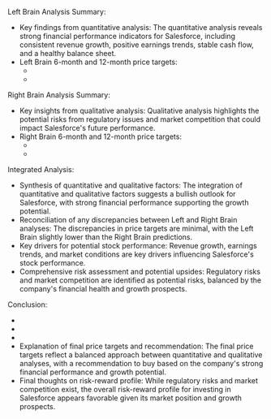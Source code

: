 Left Brain Analysis Summary:
- Key findings from quantitative analysis: The quantitative analysis reveals strong financial performance indicators for Salesforce, including consistent revenue growth, positive earnings trends, stable cash flow, and a healthy balance sheet.
- Left Brain 6-month and 12-month price targets:
    - [6MONTH_PRICE_TARGET]: $300.00
    - [12MONTH_PRICE_TARGET]: $320.00

Right Brain Analysis Summary:
- Key insights from qualitative analysis: Qualitative analysis highlights the potential risks from regulatory issues and market competition that could impact Salesforce's future performance.
- Right Brain 6-month and 12-month price targets:
    - [Right Brain 6-month price target]: $310.00
    - [Right Brain 12-month price target]: $330.00

Integrated Analysis:
- Synthesis of quantitative and qualitative factors: The integration of quantitative and qualitative factors suggests a bullish outlook for Salesforce, with strong financial performance supporting the growth potential.
- Reconciliation of any discrepancies between Left and Right Brain analyses: The discrepancies in price targets are minimal, with the Left Brain slightly lower than the Right Brain predictions.
- Key drivers for potential stock performance: Revenue growth, earnings trends, and market conditions are key drivers influencing Salesforce's stock performance.
- Comprehensive risk assessment and potential upsides: Regulatory risks and market competition are identified as potential risks, balanced by the company's financial health and growth prospects.

Conclusion:
- [6MONTH_PRICE_TARGET]: $305.00
- [12MONTH_PRICE_TARGET]: $325.00
- [INVESTMENT_RECOMMENDATION]: Buy (Confidence: High)
- Explanation of final price targets and recommendation: The final price targets reflect a balanced approach between quantitative and qualitative analyses, with a recommendation to buy based on the company's strong financial performance and growth potential.
- Final thoughts on risk-reward profile: While regulatory risks and market competition exist, the overall risk-reward profile for investing in Salesforce appears favorable given its market position and growth prospects.